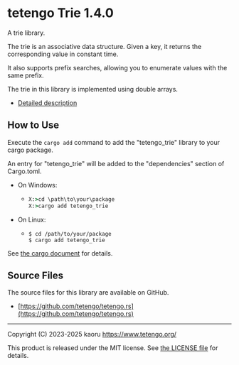 tetengo Trie 1.4.0
==================

A trie library.

The trie is an associative data structure.
Given a key, it returns the corresponding value in constant time.

It also supports prefix searches, allowing you to enumerate values with the same
prefix.

The trie in this library is implemented using double arrays.

- [Detailed description](https://docs.rs/tetengo_trie/1.4.0/tetengo_trie/)

How to Use
----------

Execute the `cargo add` command to add the "tetengo_trie" library to your cargo
package.

An entry for "tetengo_trie" will be added to the "dependencies" section of
Cargo.toml.

- On Windows:
  - ```bat
    X:>cd \path\to\your\package
    X:>cargo add tetengo_trie
    ```
- On Linux:
  - ```shell-session
    $ cd /path/to/your/package
    $ cargo add tetengo_trie
    ```

See
[the cargo document](https://doc.rust-lang.org/cargo/commands/cargo-add.html)
for details.

Source Files
------------

The source files for this library are available on GitHub.

- [https://github.com/tetengo/tetengo.rs](https://github.com/tetengo/tetengo.rs)


---

Copyright (C) 2023-2025 kaoru  <https://www.tetengo.org/>

This product is released under the MIT license.
See [the LICENSE
file](https://github.com/tetengo/tetengo.rs/blob/main/LICENSE) for details.
